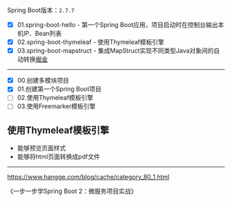 
Spring Boot版本：`2.7.7`

- [x] 01.spring-boot-hello - 第一个Spring Boot应用，项目启动时在控制台输出本机IP、Bean列表
- [x] 02.spring-boot-thymeleaf - 使用Thymeleaf模板引擎
- [x] 03.spring-boot-mapstruct - 集成MapStruct实现不同类型Java对象间的自动转换[掘金](https://juejin.cn/post/7208968811391254586)

---

- [x] 00.创建多模块项目
- [x] 01.创建第一个Spring Boot项目
- [ ] 02.使用Thymeleaf模板引擎
- [ ] 03.使用Freemarker模板引擎

## 使用Thymeleaf模板引擎

- 能够预览页面样式
- 能够将html页面转换成pdf文件

---

https://www.hangge.com/blog/cache/category_80_1.html

《一步一步学Spring Boot 2：微服务项目实战》
